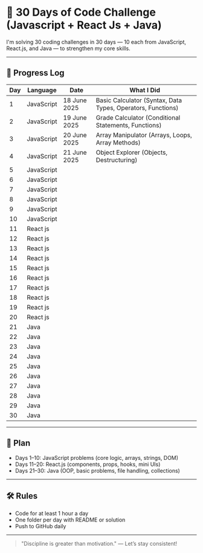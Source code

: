 # 🚀 30 Days of Code Challenge (Javascript + React Js + Java)

I'm solving 30 coding challenges in 30 days — 10 each from JavaScript, React.js, and Java — to strengthen my core skills.

---


## 📅 Progress Log

| Day | Language     | Date        | What I Did                                                          |
|-----|--------------|------------ |-------------------------------------------------------------------- |
| 1   | JavaScript   |18 June 2025 | Basic Calculator (Syntax, Data Types, Operators, Functions)         |
| 2   | JavaScript   |19 June 2025 | Grade Calculator (Conditional Statements, Functions)                |
| 3   | JavaScript   |20 June 2025 | Array Manipulator (Arrays, Loops, Array Methods)                    |
| 4   | JavaScript   |21 June 2025 | Object Explorer (Objects, Destructuring)                            |
| 5   | JavaScript   |             |                                                                     |
| 6   | JavaScript   |             |                                                                     |
| 7   | JavaScript   |             |                                                                     |
| 8   | JavaScript   |             |                                                                     |                                 
| 9   | JavaScript   |             |                                                                     |                                 
| 10  | JavaScript   |             |                                                                     |                                  
| 11  | React js     |             |                                                                     |                                  
| 12  | React js     |             |                                                                     |                                  
| 13  | React js     |             |                                                                     |
| 14  | React js     |             |                                                                     |
| 15  | React js     |             |                                                                     |
| 16  | React js     |             |                                                                     |
| 17  | React js     |             |                                                                     |
| 18  | React js     |             |                                                                     |
| 19  | React js     |             |                                                                     |
| 20  | React js     |             |                                                                     |
| 21  | Java         |             |                                                                     |
| 22  | Java         |             |                                                                     |
| 23  | Java         |             |                                                                     |
| 24  | Java         |             |                                                                     |
| 25  | Java         |             |                                                                     |
| 26  | Java         |             |                                                                     |
| 27  | Java         |             |                                                                     |
| 28  | Java         |             |                                                                     |
| 29  | Java         |             |                                                                     |
| 30  | Java         |             |                                                                     |




---

## 🎯 Plan

- Days 1–10: JavaScript problems (core logic, arrays, strings, DOM)
- Days 11–20: React.js (components, props, hooks, mini UIs)
- Days 21–30: Java (OOP, basic problems, file handling, collections)

---

## 🛠️ Rules

- Code for at least 1 hour a day
- One folder per day with README or solution
- Push to GitHub daily

---

> "Discipline is greater than motivation." — Let’s stay consistent!
